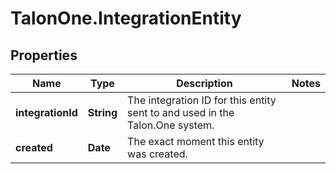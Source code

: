 # TalonOne.IntegrationEntity

## Properties

Name | Type | Description | Notes
------------ | ------------- | ------------- | -------------
**integrationId** | **String** | The integration ID for this entity sent to and used in the Talon.One system. | 
**created** | **Date** | The exact moment this entity was created. | 


